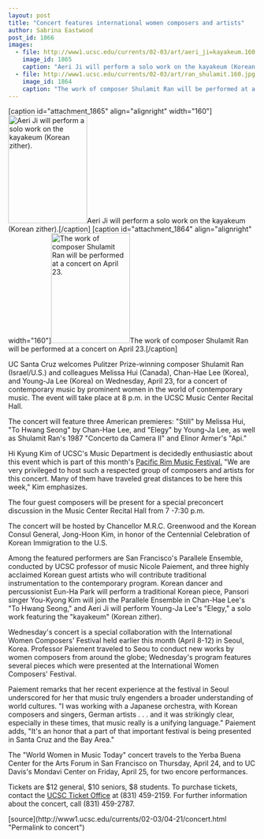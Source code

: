 ```yaml
---
layout: post
title: "Concert features international women composers and artists"
author: Sabrina Eastwood
post_id: 1866
images:
  - file: http://www1.ucsc.edu/currents/02-03/art/aeri_ji=kayakeum.160.jpg
    image_id: 1865
    caption: "Aeri Ji will perform a solo work on the kayakeum (Korean zither)."
  - file: http://www1.ucsc.edu/currents/02-03/art/ran_shulamit.160.jpg
    image_id: 1864
    caption: "The work of composer Shulamit Ran will be performed at a concert on April 23."
---
```


[caption id="attachment_1865" align="alignright" width="160"]<a href="http://localhost/mysite/wp-content/uploads/2003/04/aeri_ji=kayakeum.160.jpg"><img class="size-full wp-image-1865" src="http://localhost/mysite/wp-content/uploads/2003/04/aeri_ji=kayakeum.160.jpg" alt="Aeri Ji will perform a solo work on the kayakeum (Korean zither)." width="160" height="219" /></a>Aeri Ji will perform a solo work on the kayakeum (Korean zither).[/caption]
[caption id="attachment_1864" align="alignright" width="160"]<a href="http://localhost/mysite/wp-content/uploads/2003/04/ran_shulamit.160.jpg"><img class="size-full wp-image-1864" src="http://localhost/mysite/wp-content/uploads/2003/04/ran_shulamit.160.jpg" alt="The work of composer Shulamit Ran will be performed at a concert on April 23." width="160" height="223" /></a>The work of composer Shulamit Ran will be performed at a concert on April 23.[/caption]
<p>
  UC Santa Cruz welcomes Pulitzer Prize-winning composer Shulamit Ran (Israel/U.S.) and colleagues Melissa Hui (Canada), Chan-Hae Lee (Korea), and Young-Ja Lee (Korea) on Wednesday, April 23, for a concert of contemporary music by prominent women in the world of contemporary music. The event will take place at 8 p.m. in the UCSC Music Center Recital Hall.<br>
</p>
<p>
  The concert will feature three American premieres: "Still" by Melissa Hui, "To Hwang Seong" by Chan-Hae Lee, and "Elegy" by Young-Ja Lee, as well as Shulamit Ran's 1987 "Concerto da Camera II" and Elinor Armer's "Api."<br>
</p>
<p>
  Hi Kyung Kim of UCSC's Music Department is decidedly enthusiastic about this event which is part of this month's <a href="http://PacificRim.ucsc.edu">Pacific Rim Music Festival.</a> "We are very privileged to host such a respected group of composers and artists for this concert. Many of them have traveled great distances to be here this week," Kim emphasizes.<br>
</p>
<p>
  The four guest composers will be present for a special preconcert discussion in the Music Center Recital Hall from 7 -7:30 p.m.<br>
</p>
<p>
  The concert will be hosted by Chancellor M.R.C. Greenwood and the Korean Consul General, Jong-Hoon Kim, in honor of the Centennial Celebration of Korean Immigration to the U.S.<br>
</p>
<p>
  Among the featured performers are San Francisco's Parallele Ensemble, conducted by UCSC professor of music Nicole Paiement, and three highly acclaimed Korean guest artists who will contribute traditional instrumentation to the contemporary program. Korean dancer and percussionist Eun-Ha Park will perform a traditional Korean piece, Pansori singer You-Kyong Kim will join the Parallele Ensemble in Chan-Hae Lee's "To Hwang Seong," and Aeri Ji will perform Young-Ja Lee's "Elegy," a solo work featuring the "kayakeum" (Korean zither).<br>
</p>
<p>
  Wednesday's concert is a special collaboration with the International Women Composers' Festival held earlier this month (April 8-12) in Seoul, Korea. Professor Paiement traveled to Seou to conduct new works by women composers from around the globe; Wednesday's program features several pieces which were presented at the International Women Composers' Festival.<br>
</p>
<p>
  Paiement remarks that her recent experience at the festival in Seoul underscored for her that music truly engenders a broader understanding of world cultures. "I was working with a Japanese orchestra, with Korean composers and singers, German artists . . . and it was strikingly clear, especially in these times, that music really is a unifying language." Paiement adds, "It's an honor that a part of that important festival is being presented in Santa Cruz and the Bay Area."<br>
</p>
<p>
  The "World Women in Music Today" concert travels to the Yerba Buena Center for the Arts Forum in San Francisco on Thursday, April 24, and to UC Davis's Mondavi Center on Friday, April 25, for two encore performances.<br>
</p>
<p>
  Tickets are $12 general, $10 seniors, $8 students. To purchase tickets, contact the <a href="http://events.ucsc.edu/tickets">UCSC Ticket Office</a> at (831) 459-2159. For further information about the concert, call (831) 459-2787.<br>
</p>
[source](http://www1.ucsc.edu/currents/02-03/04-21/concert.html "Permalink to concert")
